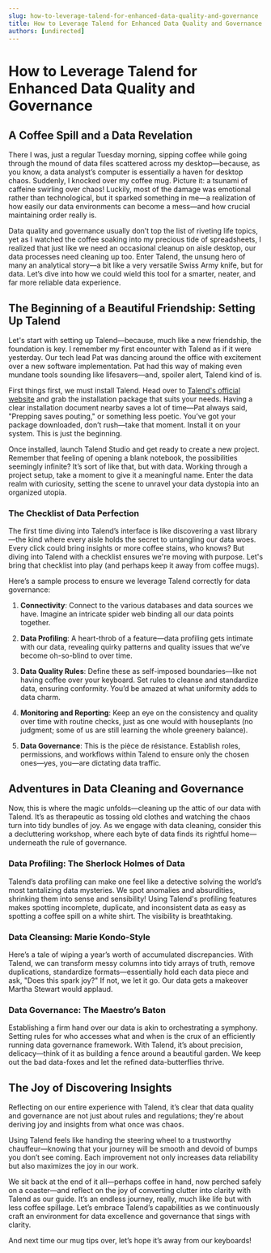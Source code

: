 ```yaml
---
slug: how-to-leverage-talend-for-enhanced-data-quality-and-governance
title: How to Leverage Talend for Enhanced Data Quality and Governance
authors: [undirected]
---
```



# How to Leverage Talend for Enhanced Data Quality and Governance

## A Coffee Spill and a Data Revelation

There I was, just a regular Tuesday morning, sipping coffee while going through the mound of data files scattered across my desktop—because, as you know, a data analyst’s computer is essentially a haven for desktop chaos. Suddenly, I knocked over my coffee mug. Picture it: a tsunami of caffeine swirling over chaos! Luckily, most of the damage was emotional rather than technological, but it sparked something in me—a realization of how easily our data environments can become a mess—and how crucial maintaining order really is.

Data quality and governance usually don’t top the list of riveting life topics, yet as I watched the coffee soaking into my precious tide of spreadsheets, I realized that just like we need an occasional cleanup on aisle desktop, our data processes need cleaning up too. Enter Talend, the unsung hero of many an analytical story—a bit like a very versatile Swiss Army knife, but for data. Let’s dive into how we could wield this tool for a smarter, neater, and far more reliable data experience.

## The Beginning of a Beautiful Friendship: Setting Up Talend

Let's start with setting up Talend—because, much like a new friendship, the foundation is key. I remember my first encounter with Talend as if it were yesterday. Our tech lead Pat was dancing around the office with excitement over a new software implementation. Pat had this way of making even mundane tools sounding like lifesavers—and, spoiler alert, Talend kind of is.

First things first, we must install Talend. Head over to [Talend's official website](https://www.talend.com) and grab the installation package that suits your needs. Having a clear installation document nearby saves a lot of time—Pat always said, "Prepping saves pouting," or something less poetic. You’ve got your package downloaded, don’t rush—take that moment. Install it on your system. This is just the beginning.

Once installed, launch Talend Studio and get ready to create a new project. Remember that feeling of opening a blank notebook, the possibilities seemingly infinite? It’s sort of like that, but with data. Working through a project setup, take a moment to give it a meaningful name. Enter the data realm with curiosity, setting the scene to unravel your data dystopia into an organized utopia.

### The Checklist of Data Perfection

The first time diving into Talend’s interface is like discovering a vast library—the kind where every aisle holds the secret to untangling our data woes. Every click could bring insights or more coffee stains, who knows? But diving into Talend with a checklist ensures we're moving with purpose. Let's bring that checklist into play (and perhaps keep it away from coffee mugs).

Here’s a sample process to ensure we leverage Talend correctly for data governance:

1. **Connectivity**: Connect to the various databases and data sources we have. Imagine an intricate spider web binding all our data points together.

2. **Data Profiling**: A heart-throb of a feature—data profiling gets intimate with our data, revealing quirky patterns and quality issues that we’ve become oh-so-blind to over time.

3. **Data Quality Rules**: Define these as self-imposed boundaries—like not having coffee over your keyboard. Set rules to cleanse and standardize data, ensuring conformity. You’d be amazed at what uniformity adds to data charm.

4. **Monitoring and Reporting**: Keep an eye on the consistency and quality over time with routine checks, just as one would with houseplants (no judgment; some of us are still learning the whole greenery balance).

5. **Data Governance**: This is the pièce de résistance. Establish roles, permissions, and workflows within Talend to ensure only the chosen ones—yes, you—are dictating data traffic.

## Adventures in Data Cleaning and Governance

Now, this is where the magic unfolds—cleaning up the attic of our data with Talend. It’s as therapeutic as tossing old clothes and watching the chaos turn into tidy bundles of joy. As we engage with data cleaning, consider this a decluttering workshop, where each byte of data finds its rightful home—underneath the rule of governance.

### Data Profiling: The Sherlock Holmes of Data

Talend’s data profiling can make one feel like a detective solving the world’s most tantalizing data mysteries. We spot anomalies and absurdities, shrinking them into sense and sensibility! Using Talend's profiling features makes spotting incomplete, duplicate, and inconsistent data as easy as spotting a coffee spill on a white shirt. The visibility is breathtaking.

### Data Cleansing: Marie Kondo-Style

Here’s a tale of wiping a year’s worth of accumulated discrepancies. With Talend, we can transform messy columns into tidy arrays of truth, remove duplications, standardize formats—essentially hold each data piece and ask, "Does this spark joy?" If not, we let it go. Our data gets a makeover Martha Stewart would applaud.

### Data Governance: The Maestro’s Baton

Establishing a firm hand over our data is akin to orchestrating a symphony. Setting rules for who accesses what and when is the crux of an efficiently running data governance framework. With Talend, it’s about precision, delicacy—think of it as building a fence around a beautiful garden. We keep out the bad data-foxes and let the refined data-butterflies thrive.

## The Joy of Discovering Insights

Reflecting on our entire experience with Talend, it’s clear that data quality and governance are not just about rules and regulations; they're about deriving joy and insights from what once was chaos. 

Using Talend feels like handing the steering wheel to a trustworthy chauffeur—knowing that your journey will be smooth and devoid of bumps you don’t see coming. Each improvement not only increases data reliability but also maximizes the joy in our work. 

We sit back at the end of it all—perhaps coffee in hand, now perched safely on a coaster—and reflect on the joy of converting clutter into clarity with Talend as our guide. It’s an endless journey, really, much like life but with less coffee spillage. Let’s embrace Talend’s capabilities as we continuously craft an environment for data excellence and governance that sings with clarity. 

And next time our mug tips over, let’s hope it’s away from our keyboards!